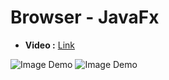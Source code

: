 # Browser - JavaFx
- **Video :** [Link](https://drive.google.com/file/d/1v86_dceczJ9h3v1FNZYPBBaJd3V9k_ZH/view?usp=sharing)

![Image Demo](https://i.ibb.co/8BTmMN8/Whats-App-Image-2022-01-25-at-10-00-13-AM.jpg)
![Image Demo](https://i.ibb.co/ZH7gLHn/Whats-App-Image-2022-01-25-at-10-01-40-AM.jpg)
